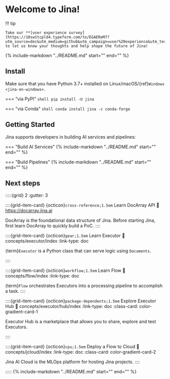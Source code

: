 # Welcome to Jina!

!!! tip

    Take our **[user experience survey](https://10sw1tcpld4.typeform.com/to/EGAEReM7?utm_source=doc&utm_medium=github&utm_campaign=user%20experience&utm_term=feb2023&utm_content=survey)** to let us know your thoughts and help shape the future of Jina!

{%
   include-markdown "../README.md"
   start="<!-- start jina-description -->"
   end="<!-- end jina-description -->"
%}

## Install

Make sure that you have Python 3.7+ installed on Linux/macOS/{ref}`Windows <jina-on-windows>`.

=== "via PyPI"
    ```shell
    pip install -U jina
    ```

=== "via Conda"
    ```shell
    conda install jina -c conda-forge
    ```

## Getting Started

Jina supports developers in building AI services and pipelines:



=== "Build AI Services"
    {%
       include-markdown "../README.md"
       start="<!-- start build-ai-services -->"
       end="<!-- end build-ai-services -->"
    %}

=== "Build Pipelines"
    {%
       include-markdown "../README.md"
       start="<!-- start build-pipelines -->"
       end="<!-- end build-pipelines -->"
    %}


## Next steps

:::::{grid} 2
:gutter: 3


::::{grid-item-card} {octicon}`cross-reference;1.5em` Learn DocArray API
:link: https://docarray.jina.ai

DocArray is the foundational data structure of Jina. Before starting Jina, first learn DocArray to quickly build a PoC. 
::::

::::{grid-item-card} {octicon}`gear;1.5em` Learn Executor
:link: concepts/executor/index
:link-type: doc

{term}`Executor` is a Python class that can serve logic using `Documents`.

::::

::::{grid-item-card} {octicon}`workflow;1.5em` Learn Flow
:link: concepts/flow/index
:link-type: doc


{term}`Flow` orchestrates Executors into a processing pipeline to accomplish a task.
::::

::::{grid-item-card} {octicon}`package-dependents;1.5em` Explore Executor Hub
:link: concepts/executor/hub/index
:link-type: doc
:class-card: color-gradient-card-1


Executor Hub is a marketplace that allows you to share, explore and test Executors.

::::


::::{grid-item-card} {octicon}`cpu;1.5em` Deploy a Flow to Cloud
:link: concepts/jcloud/index
:link-type: doc
:class-card: color-gradient-card-2

Jina AI Cloud is the MLOps platform for hosting Jina projects.
::::



:::::
{%
   include-markdown "../README.md"
   start="<!-- start support-pitch -->"
   end="<!-- end support-pitch -->"
%}
